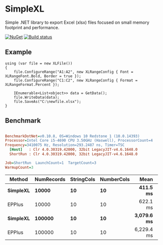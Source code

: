 
# SimpleXL 

Simple .NET library to export Excel (xlsx) files focused on small memory footprint and performance.

[![NuGet](https://img.shields.io/nuget/v/SimpleXL.svg)](https://www.nuget.org/packages/SimpleXL/)
[![Build status](https://img.shields.io/appveyor/ci/mtschneiders/simplexl/master.svg?label=appveyor)](https://ci.appveyor.com/project/mtschneiders/simplexl/branch/master)


## Example
```
using (var file = new XLFile())
{
    file.ConfigureRange("A1:A2", new XLRangeConfig { Font = XLRangeFont.Bold, Border = true });
    file.ConfigureRange("C1:C2", new XLRangeConfig { Format = XLRangeFormat.Percent });
    
    IEnumerable<List<object>> data = GetData();
    file.WriteData(data);
    file.SaveAs("C:\newfile.xlsx");
}
```

## Benchmark
``` ini

BenchmarkDotNet=v0.10.8, OS=Windows 10 Redstone 1 (10.0.14393)
Processor=Intel Core i5-4690 CPU 3.50GHz (Haswell), ProcessorCount=4
Frequency=3410075 Hz, Resolution=293.2487 ns, Timer=TSC
  [Host]   : Clr 4.0.30319.42000, 32bit LegacyJIT-v4.6.1648.0
  ShortRun : Clr 4.0.30319.42000, 32bit LegacyJIT-v4.6.1648.0

Job=ShortRun  LaunchCount=1  TargetCount=3  
WarmupCount=3  

```
 |   Method | NumRecords | StringCols | NumberCols |       Mean |      Allocated |
 |--------- |----------- |----------------- |----------------- |-----------:|----------:|
 | **SimpleXL** |      **10000** |               **10** |               **10** |   **411.5 ms** |  **11.23 MB** |
 |   EPPlus |      10000 |               10 |               10 |   622.1 ms |   77.21 MB |
 | **SimpleXL** |     **100000** |               **10** |               **10** | **3,079.6 ms** |  **95.35 MB** |
 |   EPPlus |     100000 |               10 |               10 | 6,229.4 ms | 531.65 MB |
